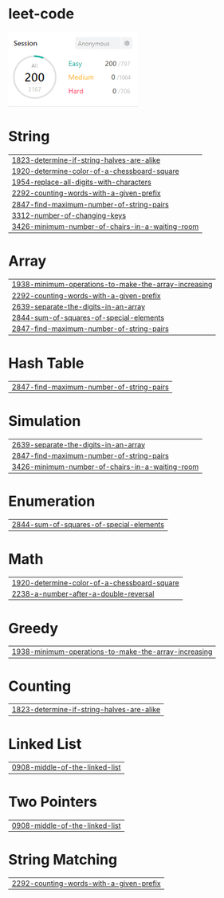 # leet-code
<img src="score.png">


# String
|  |
| ------- |
| [1823-determine-if-string-halves-are-alike](https://github.com/changminkangkk/leet-code/tree/master/1823-determine-if-string-halves-are-alike) |
| [1920-determine-color-of-a-chessboard-square](https://github.com/changminkangkk/leet-code/tree/master/1920-determine-color-of-a-chessboard-square) |
| [1954-replace-all-digits-with-characters](https://github.com/changminkangkk/leet-code/tree/master/1954-replace-all-digits-with-characters) |
| [2292-counting-words-with-a-given-prefix](https://github.com/changminkangkk/leet-code/tree/master/2292-counting-words-with-a-given-prefix) |
| [2847-find-maximum-number-of-string-pairs](https://github.com/changminkangkk/leet-code/tree/master/2847-find-maximum-number-of-string-pairs) |
| [3312-number-of-changing-keys](https://github.com/changminkangkk/leet-code/tree/master/3312-number-of-changing-keys) |
| [3426-minimum-number-of-chairs-in-a-waiting-room](https://github.com/changminkangkk/leet-code/tree/master/3426-minimum-number-of-chairs-in-a-waiting-room) |
# Array
|  |
| ------- |
| [1938-minimum-operations-to-make-the-array-increasing](https://github.com/changminkangkk/leet-code/tree/master/1938-minimum-operations-to-make-the-array-increasing) |
| [2292-counting-words-with-a-given-prefix](https://github.com/changminkangkk/leet-code/tree/master/2292-counting-words-with-a-given-prefix) |
| [2639-separate-the-digits-in-an-array](https://github.com/changminkangkk/leet-code/tree/master/2639-separate-the-digits-in-an-array) |
| [2844-sum-of-squares-of-special-elements](https://github.com/changminkangkk/leet-code/tree/master/2844-sum-of-squares-of-special-elements) |
| [2847-find-maximum-number-of-string-pairs](https://github.com/changminkangkk/leet-code/tree/master/2847-find-maximum-number-of-string-pairs) |
# Hash Table
|  |
| ------- |
| [2847-find-maximum-number-of-string-pairs](https://github.com/changminkangkk/leet-code/tree/master/2847-find-maximum-number-of-string-pairs) |
# Simulation
|  |
| ------- |
| [2639-separate-the-digits-in-an-array](https://github.com/changminkangkk/leet-code/tree/master/2639-separate-the-digits-in-an-array) |
| [2847-find-maximum-number-of-string-pairs](https://github.com/changminkangkk/leet-code/tree/master/2847-find-maximum-number-of-string-pairs) |
| [3426-minimum-number-of-chairs-in-a-waiting-room](https://github.com/changminkangkk/leet-code/tree/master/3426-minimum-number-of-chairs-in-a-waiting-room) |
# Enumeration
|  |
| ------- |
| [2844-sum-of-squares-of-special-elements](https://github.com/changminkangkk/leet-code/tree/master/2844-sum-of-squares-of-special-elements) |
# Math
|  |
| ------- |
| [1920-determine-color-of-a-chessboard-square](https://github.com/changminkangkk/leet-code/tree/master/1920-determine-color-of-a-chessboard-square) |
| [2238-a-number-after-a-double-reversal](https://github.com/changminkangkk/leet-code/tree/master/2238-a-number-after-a-double-reversal) |
# Greedy
|  |
| ------- |
| [1938-minimum-operations-to-make-the-array-increasing](https://github.com/changminkangkk/leet-code/tree/master/1938-minimum-operations-to-make-the-array-increasing) |
# Counting
|  |
| ------- |
| [1823-determine-if-string-halves-are-alike](https://github.com/changminkangkk/leet-code/tree/master/1823-determine-if-string-halves-are-alike) |
# Linked List
|  |
| ------- |
| [0908-middle-of-the-linked-list](https://github.com/changminkangkk/leet-code/tree/master/0908-middle-of-the-linked-list) |
# Two Pointers
|  |
| ------- |
| [0908-middle-of-the-linked-list](https://github.com/changminkangkk/leet-code/tree/master/0908-middle-of-the-linked-list) |
# String Matching
|  |
| ------- |
| [2292-counting-words-with-a-given-prefix](https://github.com/changminkangkk/leet-code/tree/master/2292-counting-words-with-a-given-prefix) |